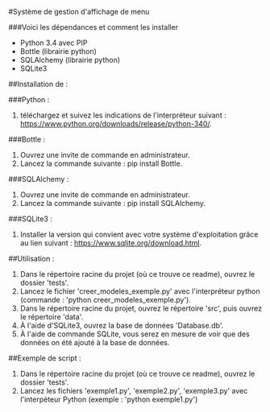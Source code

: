 
#Système de gestion d'affichage de menu



###Voici les dépendances et comment les installer

- Python 3.4 avec PIP
- Bottle (librairie python)
- SQLAlchemy (librairie python)
- SQLite3

##Installation de :

###Python : 
1. téléchargez et suivez les indications de l'interpréteur suivant : 
https://www.python.org/downloads/release/python-340/.

###Bottle :
1. Ouvrez une invite de commande en administrateur.
2. Lancez la commande suivante : pip install Bottle.

###SQLAlchemy :
1. Ouvrez une invite de commande en administrateur.
2. Lancez la commande suivante : pip install SQLAlchemy.

###SQLite3 :
1. Installer la version qui convient avec votre système d'exploitation grâce au lien suivant : https://www.sqlite.org/download.html.

##Utilisation :

1. Dans le répertoire racine du projet (où ce trouve ce readme), ouvrez le dossier 'tests'.
2. Lancez le fichier 'creer_modeles_exemple.py' avec l'interpréteur python (commande : 'python creer_modeles_exemple.py').
3. Dans le répertoire racine du projet, ouvrez le répertoire 'src', puis ouvrez le répertoire 'data'.
4. À l'aide d'SQLite3, ouvrez la base de données 'Database.db'.
5. À l'aide de commande SQLite, vous serez en mesure de voir que des données on été ajouté à la base de données.

##Exemple de script : 
1. Dans le répertoire racine du projet (où ce trouve ce readme), ouvrez le dossier 'tests'.
2. Lancez les fichiers 'exemple1.py', 'exemple2.py', 'exemple3.py' avec l'interpéteur Python (exemple : 'python exemple1.py')